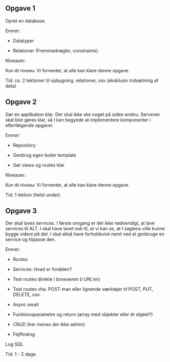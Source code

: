 ## Opgave 1

Opret en database. 

Emner: 

* Datatyper 

* Relationer  (Fremmednøgler, constraints) 

Niveauer: 

Kun ét niveau: Vi forventer, at alle kan klare denne opgave. 

Tid:  ca. 2 lektioner til opbygning, relationer, osv (eksklusiv indsætning af data) 

 

## Opgave 2 

 

Gør en applikation klar.  Der skal ikke ske noget på siden endnu. Serveren skal blot gøres klar, så I kan begynde at implementere komponenter i efterfølgende opgaver. 

Emner: 

* Repository 

* Genbrug egen boiler template 

* Gør views og routes klar 

Niveauer: 

Kun ét niveau: Vi forventer, at alle kan klare denne opgave. 

Tid:  1 lektion  (helst under) 

## Opgave 3 

 

Der skal laves services. I første omgang er det ikke nødvendigt, at lave services til ALT. I skal have lavet nok til, at vi kan se, at I sagtens ville kunne bygge videre på det. I skal altså have forholdsvist nemt ved at genbruge en service og tilpasse den. 

Emner: 

* Routes 

* Services:  Hvad er fordelen? 

* Test routes direkte i browseren (i URL'en) 

* Test routes vha. POST-man eller lignende værktøjer til POST, PUT, DELETE, osv. 

* Async await 

* Funktionsparametre og return  (array med objekter eller ét objekt?) 

* CRUD  (her menes der ikke admin) 

* Fejlfinding 

Log SQL 

Tid:  1 - 2 dage. 
